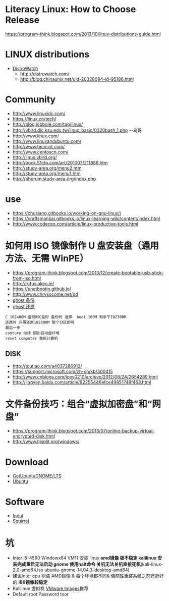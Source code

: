 # Literacy Linux: How to Choose Release
https://program-think.blogspot.com/2013/10/linux-distributions-guide.html
# LINUX distributions
* [DistroWatch](https://en.wikipedia.org/wiki/DistroWatch)
  * http://distrowatch.com/
  * http://blog.chinaunix.net/uid-20328094-id-95186.html
  
# Community
* http://www.linuxidc.com/
* https://linux.cn/tech/
* http://blog.jobbole.com/tag/linux/
* http://vbird.dic.ksu.edu.tw/linux_basic/0320bash_1.php --鸟哥
* http://www.linux.com/
* http://www.linuxandubuntu.com/
* http://www.tecmint.com/
* http://www.centoscn.com/
* http://linux.vbird.org/
 * http://book.51cto.com/art/201007/211888.htm
 * http://study-area.org/menu2.htm
 * http://study-area.org/menu1.htm
 * http://phorum.study-area.org/index.php



# use 
* https://chusiang.gitbooks.io/working-on-gnu-linux//
* https://craftsmanbai.gitbooks.io/linux-learning-wiki/content/index.html
* http://www.codeceo.com/article/linux-productive-tools.html

# 如何用 ISO 镜像制作 U 盘安装盘（通用方法、无需 WinPE）
* https://program-think.blogspot.com/2013/12/create-bootable-usb-stick-from-iso.html
* http://rufus.akeo.ie/
* https://unetbootin.github.io/
* http://www.chrysocome.net/dd
* [ghost 备份](http://www.upanok.com/jiaocheng/15.html)
* [ghost 还原](http://jingyan.baidu.com/article/4ae03de34c73bb3efe9e6b57.html)
```
C 102400M 备份时C盘时 备份时 选择  boot 100M 和余下102300M 
还原时 只需还原102300M 那个分区即可
最后一步
conture 继续 回到启动盘环境
reset computer 重启计算机 
```

## DISK
* http://toutiao.com/a4037286912/
* https://support.microsoft.com/zh-cn/kb/300415
* http://www.cnblogs.com/joey0210/archive/2012/08/24/2654289.html
* http://jingyan.baidu.com/article/92255446efce49851748f463.html

# 文件备份技巧：组合“虚拟加密盘”和“网盘”
* https://program-think.blogspot.com/2013/07/online-backup-virtual-encrypted-disk.html
* http://www.hjsplit.org/windows/

# Download
 * [GetUbuntuGNOME/LTS](https://wiki.ubuntu.com/UbuntuGNOME/GetUbuntuGNOME/LTS)
 * [Ubuntu](http://www.ubuntu.org.cn/index_kylin)


# Software 
* [Input](http://www.zhihu.com/question/19839748)
* [Squirrel](http://forrestchang.github.io/2015/10/31/squirrel-recommended/?hmsr=toutiao.io&utm_medium=toutiao.io&utm_source=toutiao.io)




# 坑
 * Inter i5-4590 Windowx64 VM11 安装 linux **amd镜像 极不稳定 kalilinux 安装完成重启无法启动 gnome 使用halt命令 关机无法关机直接死机**(kali-linux-2.0-amd64.iso ubuntu-gnome-14.04.3-desktop-amd64) 
 * 建议Inter cpu 别装 AMD镜像 & 每个环境都不同& 偶然性重装系统之前还挺好的 **i86镜像较稳定**
 * Kalilinux 虚拟机 [VMware Images](https://www.offensive-security.com/kali-linux-vmware-arm-image-download/)推荐
  *  Default root Password toor
